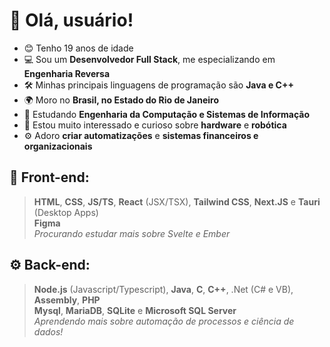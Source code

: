 #  :wave: Olá, usuário!
- 😊 Tenho 19 anos de idade
- 💻 Sou um **Desenvolvedor Full Stack**, me especializando em **Engenharia Reversa**
- 🛠️ Minhas principais linguagens de programação são **Java e C++**
- 🌍 Moro no **Brasil, no Estado do Rio de Janeiro**
- 📕 Estudando **Engenharia da Computação e Sistemas de Informação**
- 🤖 Estou muito interessado e curioso sobre **hardware** e **robótica**
- ⚙️ Adoro **criar automatizações** e **sistemas financeiros e organizacionais**


## :art: Front-end:
> **HTML**, **CSS**, **JS/TS**, **React** (JSX/TSX), **Tailwind CSS**, **Next.JS** e **Tauri** (Desktop Apps)<br>
> **Figma**<br>
> *Procurando estudar mais sobre Svelte e Ember*

## :gear: Back-end:
> **Node.js** (Javascript/Typescript), **Java**, **C**, **C++**, .Net (C# e VB), **Assembly**, **PHP**<br>
> **Mysql**, **MariaDB**, **SQLite** e **Microsoft SQL Server**<br>
> *Aprendendo mais sobre automação de processos e ciência de dados!*
